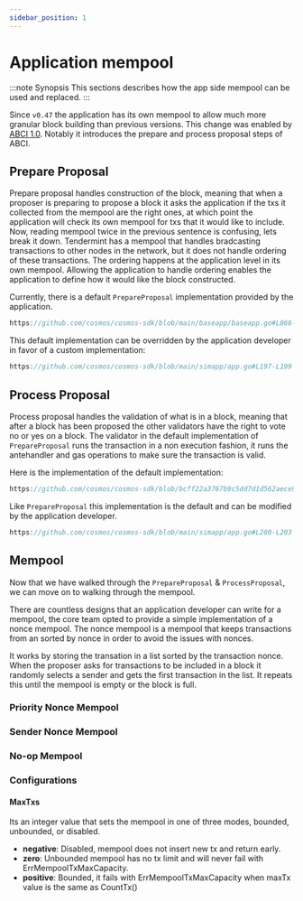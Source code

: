 ```yaml
---
sidebar_position: 1
---
```


# Application mempool

:::note Synopsis
This sections describes how the app side mempool can be used and replaced. 
:::

Since `v0.47` the application has its own mempool to allow much more granular block building than previous versions. This change was enabled by [ABCI 1.0](https://github.com/tendermint/tendermint/blob/main/spec/abci/README.md). Notably it introduces the prepare and process proposal steps of ABCI. 

## Prepare Proposal

Prepare proposal handles construction of the block, meaning that when a proposer is preparing to propose a block it asks the application if the txs it collected from the mempool are the right ones, at which point the application will check its own mempool for txs that it would like to include. Now, reading mempool twice in the previous sentence is confusing, lets break it down. Tendermint has a mempool that handles bradcasting transactions to other nodes in the network, but it does not handle ordering of these transactions. The ordering happens at the application level in its own mempool. Allowing the application to handle ordering enables the application to define how it would like the block constructed. 

Currently, there is a default `PrepareProposal` implementation provided by the application.

```go reference
https://github.com/cosmos/cosmos-sdk/blob/main/baseapp/baseapp.go#L866-L904
```

This default implementation can be overridden by the application developer in favor of a custom implementation:

```go reference
https://github.com/cosmos/cosmos-sdk/blob/main/simapp/app.go#L197-L199
```


## Process Proposal

Process proposal handles the validation of what is in a block, meaning that after a block has been proposed the other validators have the right to vote no or yes on a block. The validator in the default implementation of `PrepareProposal` runs the transaction in a non execution fashion, it runs the antehandler and gas operations to make sure the transaction is valid. 

Here is the implementation of the default implementation:

```go reference
https://github.com/cosmos/cosmos-sdk/blob/bcff22a3767b9c5dd7d1d562aece90cf72e05e85/baseapp/baseapp.go#L906-L930
```

Like `PrepareProposal` this implementation is the default and can be modified by the application developer. 

```go reference
https://github.com/cosmos/cosmos-sdk/blob/main/simapp/app.go#L200-L203
```

## Mempool

Now that we have walked through the `PrepareProposal` & `ProcessProposal`, we can move on to walking through the mempool. 

There are countless designs that an application developer can write for a mempool, the core team opted to provide a simple implementation of a nonce mempool. The nonce mempool is a mempool that keeps transactions from an sorted by nonce in order to avoid the issues with nonces. 

It works by storing the transation in a list sorted by the transaction nonce. When the proposer asks for transactions to be included in a block it randomly selects a sender and gets the first transaction in the list. It repeats this until the mempool is empty or the block is full. 

### Priority Nonce Mempool

### Sender Nonce Mempool

### No-op Mempool

### Configurations

#### MaxTxs

Its an integer value that sets the mempool in one of three modes, bounded, unbounded, or disabled.

* **negative**: Disabled, mempool does not insert new tx and return early.
* **zero**: Unbounded mempool has no tx limit and will never fail with ErrMempoolTxMaxCapacity.
* **positive**: Bounded, it fails with ErrMempoolTxMaxCapacity when maxTx value is the same as CountTx()
